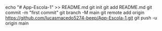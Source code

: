 echo "# App-Escola-1" >> README.md
git init
git add README.md
git commit -m "first commit"
git branch -M main
git remote add origin https://github.com/lucasmacedo5274-beep/App-Escola-1.git
git push -u origin main
